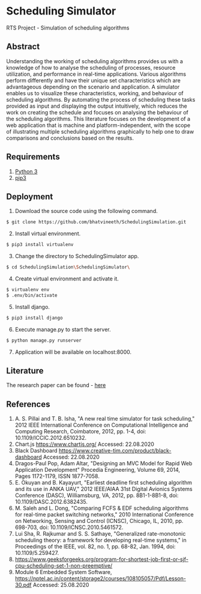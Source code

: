 # Scheduling Simulator
RTS Project - Simulation of scheduling algorithms

## Abstract
Understanding the working of scheduling algorithms provides us with a knowledge of how to analyse the scheduling of processes, resource utilization, and performance in real-time applications. Various algorithms perform differently and have their unique set characteristics which are advantageous depending on the scenario and application. A simulator enables us to visualize these characteristics, working, and behaviour of scheduling algorithms. By automating the process of scheduling these tasks provided as input and displaying the output intuitively, which reduces the work on creating the schedule and focuses on analysing the behaviour of the scheduling algorithms. This literature focuses on the development of a web application that is machine and platform-independent, with the scope of illustrating multiple scheduling algorithms graphically to help one to draw comparisons and conclusions based on the results.

## Requirements
1. [Python 3](https://www.python.org/downloads/)
2. [pip3](https://pip.pypa.io/en/stable/)

## Deployment

1. Download the source code using the following command.
```bash
$ git clone https://github.com/bhatvineeth/SchedulingSimulation.git
```
2. Install virtual environment.
```bash
$ pip3 install virtualenv
```
3. Change the directory to SchedulingSimulator app.
```bash
$ cd SchedulingSimulation\SchedulingSimulator\
```
4. Create virtual environment and activate it.
```bash
$ virtualenv env
$ .env/bin/activate
```
5. Install django.
```bash
$ pip3 install django
```
6. Execute manage.py to start the server.
```bash
$ python manage.py runserver
```
7. Application will be available on localhost:8000.

## Literature
The research paper can be found - [here](./Documentation/Research-Paper/Scheduling_Simulator.pdf)

## References
1. A. S. Pillai and T. B. Isha, "A new real time simulator for task scheduling," 2012 IEEE International Conference on Computational Intelligence and Computing Research, Coimbatore, 2012, pp. 1-4, doi: 10.1109/ICCIC.2012.6510232.
2. Chart.js https://www.chartjs.org/ Accessed: 22.08.2020
3. Black Dashboard https://www.creative-tim.com/product/black-dashboard Accessed: 22.08.2020
4. Dragos-Paul Pop, Adam Altar, "Designing an MVC Model for Rapid Web Application Development" Procedia Engineering, Volume 69, 2014, Pages 1172-1179, ISSN 1877-7058.
5. E. Okuyan and B. Kayayurt, "Earliest deadline first scheduling algorithm and its use in ANKA UAV," 2012 IEEE/AIAA 31st Digital Avionics Systems Conference (DASC), Williamsburg, VA, 2012, pp. 8B1-1-8B1-8, doi: 10.1109/DASC.2012.6382435.
6. M. Saleh and L. Dong, "Comparing FCFS \& EDF scheduling algorithms for real-time packet switching networks," 2010 International Conference on Networking, Sensing and Control (ICNSC), Chicago, IL, 2010, pp. 698-703, doi: 10.1109/ICNSC.2010.5461572.
7. Lui Sha, R. Rajkumar and S. S. Sathaye, "Generalized rate-monotonic scheduling theory: a framework for developing real-time systems," in Proceedings of the IEEE, vol. 82, no. 1, pp. 68-82, Jan. 1994, doi: 10.1109/5.259427.
8. https://www.geeksforgeeks.org/program-for-shortest-job-first-or-sjf-cpu-scheduling-set-1-non-preemptive/
9. Module 6 Embedded System Software, https://nptel.ac.in/content/storage2/courses/108105057/Pdf/Lesson-30.pdf Accessed: 25.08.2020
